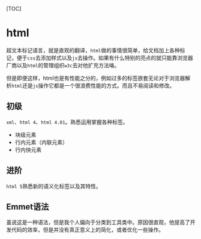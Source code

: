 [TOC]



# html

​	超文本标记语言，就是直观的翻译，`html`做的事情很简单，给文档加上各种标记，便于`css`去添加样式以及`js`去操作。如果有什么特别的亮点的就只能靠浏览器厂商以及`html`的管理组织`w3c`去对他扩充方法咯。

​	但是即便这样，html也是有性能之分的，例如过多的标签嵌套无论对于浏览器解析`html`还是`js`操作它都是一个很浪费性能的方式。而且不易阅读和修改。

## 初级

`xml`、`html 4`、`html 4.01`。熟悉运用掌握各种标签。

- 块级元素
- 行内元素（内联元素）
- 行内快元素

## 进阶

`html 5`熟悉新的语义化标签以及其特性。

## Emmet语法

虽说这是一种语法，但是我个人偏向于分类到工具类中。原因很直观，他提高了开发代码的效率，但是并没有真正意义上的简化，或者优化一些操作。
